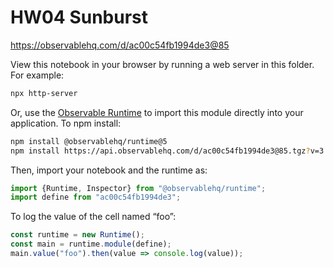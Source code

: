 # HW04 Sunburst

https://observablehq.com/d/ac00c54fb1994de3@85

View this notebook in your browser by running a web server in this folder. For
example:

~~~sh
npx http-server
~~~

Or, use the [Observable Runtime](https://github.com/observablehq/runtime) to
import this module directly into your application. To npm install:

~~~sh
npm install @observablehq/runtime@5
npm install https://api.observablehq.com/d/ac00c54fb1994de3@85.tgz?v=3
~~~

Then, import your notebook and the runtime as:

~~~js
import {Runtime, Inspector} from "@observablehq/runtime";
import define from "ac00c54fb1994de3";
~~~

To log the value of the cell named “foo”:

~~~js
const runtime = new Runtime();
const main = runtime.module(define);
main.value("foo").then(value => console.log(value));
~~~
